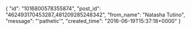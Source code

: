  {
   "id": "1016800578355874",
   "post_id": "462493170453287_481209285248342",
   "from_name": "Natasha Tutino",
   "message": "'pathetic'",
   "created_time": "2016-06-19T15:37:18+0000"
 }
